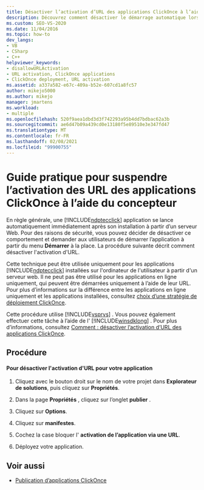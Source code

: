 ```yaml
---
title: Désactiver l’activation d’URL des applications ClickOnce à l’aide du concepteur
description: Découvrez comment désactiver le démarrage automatique lors de l’installation d’une application ClickOnce à l’aide de Visual Studio, de sorte que les utilisateurs doivent démarrer l’application à partir du menu Démarrer.
ms.custom: SEO-VS-2020
ms.date: 11/04/2016
ms.topic: how-to
dev_langs:
- VB
- CSharp
- C++
helpviewer_keywords:
- disallowURLActivation
- URL activation, ClickOnce applications
- ClickOnce deployment, URL activation
ms.assetid: a337a582-e67c-409a-b52e-607cd1a8fc57
author: mikejo5000
ms.author: mikejo
manager: jmartens
ms.workload:
- multiple
ms.openlocfilehash: 520f9aea1dbd3d3f742293a95b4dd7bdbac62a3b
ms.sourcegitcommit: ae6d47b09a439cd0e13180f5e89510e3e347fd47
ms.translationtype: MT
ms.contentlocale: fr-FR
ms.lasthandoff: 02/08/2021
ms.locfileid: "99900755"
---
```

# <a name="how-to-disable-url-activation-of-clickonce-applications-by-using-the-designer"></a>Guide pratique pour suspendre l’activation des URL des applications ClickOnce à l’aide du concepteur
En règle générale, une [!INCLUDE[ndptecclick](../deployment/includes/ndptecclick_md.md)] application se lance automatiquement immédiatement après son installation à partir d’un serveur Web. Pour des raisons de sécurité, vous pouvez décider de désactiver ce comportement et demander aux utilisateurs de démarrer l’application à partir du menu **Démarrer** à la place. La procédure suivante décrit comment désactiver l'activation d'URL.

 Cette technique peut être utilisée uniquement pour les applications [!INCLUDE[ndptecclick](../deployment/includes/ndptecclick_md.md)] installées sur l'ordinateur de l'utilisateur à partir d'un serveur web. Il ne peut pas être utilisé pour les applications en ligne uniquement, qui peuvent être démarrées uniquement à l’aide de leur URL. Pour plus d’informations sur la différence entre les applications en ligne uniquement et les applications installées, consultez [choix d’une stratégie de déploiement ClickOnce](../deployment/choosing-a-clickonce-deployment-strategy.md).

 Cette procédure utilise [!INCLUDE[vsprvs](../code-quality/includes/vsprvs_md.md)] . Vous pouvez également effectuer cette tâche à l’aide de l' [!INCLUDE[winsdklong](../deployment/includes/winsdklong_md.md)] . Pour plus d’informations, consultez [Comment : désactiver l’activation d’URL des applications ClickOnce](../deployment/how-to-disable-url-activation-of-clickonce-applications.md).

## <a name="procedure"></a>Procédure

#### <a name="to-disable-url-activation-for-your-application"></a>Pour désactiver l'activation d'URL pour votre application

1. Cliquez avec le bouton droit sur le nom de votre projet dans **Explorateur de solutions**, puis cliquez sur **Propriétés**.

2. Dans la page **Propriétés** , cliquez sur l’onglet **publier** .

3. Cliquez sur **Options**.

4. Cliquez sur **manifestes**.

5. Cochez la case bloquer l' **activation de l’application via une URL**.

6. Déployez votre application.

## <a name="see-also"></a>Voir aussi
- [Publication d’applications ClickOnce](../deployment/publishing-clickonce-applications.md)